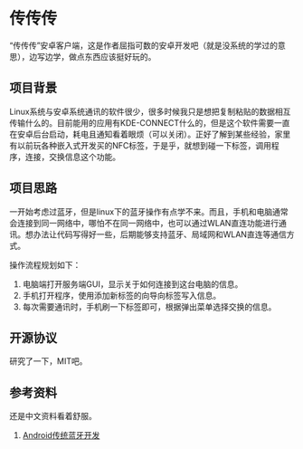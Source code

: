 # 传传传

“传传传”安卓客户端，这是作者屈指可数的安卓开发吧（就是没系统的学过的意思），边写边学，做点东西应该挺好玩的。

## 项目背景

Linux系统与安卓系统通讯的软件很少，很多时候我只是想把复制粘贴的数据相互传输什么的。目前能用的应用有KDE-CONNECT什么的，但是这个软件需要一直在安卓后台启动，耗电且通知看着眼烦（可以关闭）。正好了解到某些经验，家里有以前玩各种嵌入式开发买的NFC标签，于是乎，就想到碰一下标签，调用程序，连接，交换信息这个功能。

## 项目思路

一开始考虑过蓝牙，但是linux下的蓝牙操作有点学不来。而且，手机和电脑通常会连接到同一网络中，哪怕不在同一网络中，也可以通过WLAN直连功能进行通讯。想办法让代码写得好一些，后期能够支持蓝牙、局域网和WLAN直连等通信方式。

操作流程规划如下：

1. 电脑端打开服务端GUI，显示关于如何连接到这台电脑的信息。
2. 手机打开程序，使用添加新标签的向导向标签写入信息。
3. 每次需要通讯时，手机刷一下标签即可，根据弹出菜单选择交换的信息。

## 开源协议

研究了一下，MIT吧。

## 参考资料

还是中文资料看着舒服。

1. [Android传统蓝牙开发](https://lioil.win/2018/05/19/Android-Bluetooth.html)